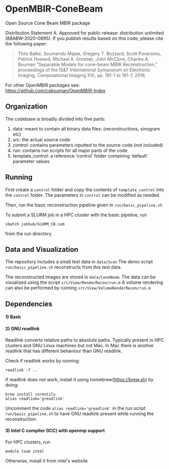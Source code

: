 # OpenMBIR-ConeBeam
Open Source Cone Beam MBIR package

Distribution Statement A. Approved for public release: distribution unlimited (88ABW-2020-0895).
If you publish results based on this code, please cite the following paper:
> Thilo Balke, Soumendu Majee, Gregery T. Buzzard, Scott Poveromo, Patrick Howard, Michael A. Groeber, John McClure, Charles A. Bouman "Separable Models for cone-beam MBIR Reconstruction," proceedings of the IS&T International Symposium on Electronic Imaging, Computational Imaging XVI, pp. 181-1 to 181-7, 2018.

For other OpenMBIR packages see: https://github.com/cabouman/OpenMBIR-Index

## Organization

The codebase is broadly divided into five parts:
1) data: meant to contain all binary data files: (reconstructions, sinogram etc)
2) src: the actual source code
3) control: contains parameters inputted to the source code (not included)
4) run: contains run scripts for all major parts of the code
5) template_control: a reference 'control' folder containing ‘default’ parameter values

## Running

First create a ```control``` folder and copy the contents of ```template_control``` into the ```control``` folder.
The parameters in ```control``` can be modified as needed.

Then, run the basic reconstruction pipeline given in ```run/basic_pipeline.sh```

To submit a SLURM job in a HPC cluster with the basic pipeline, run 
```
sbatch jobSub/SLURM_CB.sub
```
from the run directory

## Data and Visualization

The repository includes a small test data in ```data/Scan```
The demo script ```run/basic_pipeline.sh``` reconstructs from this test data.

The reconstructed images are stored in ```data/ConeBeam```.
The data can be visualized using the script ```src/View/RenderRecon/run.m```
A volume rendering can also be performed by running ```src/View/VolumeRenderRecon/run.m```

## Dependencies

#### 1) Bash
#### 2) GNU readlink 
Readlink converts relative paths to absolute paths.
Typically present in HPC clusters and GNU Linux machines but not Mac.
In Mac there is another readlink that has different behaviour than GNU readlink.

Check if readlink works by running: 
```
readlink -f ..
```
	
If readlink does not work, install it using homebrew(https://brew.sh) by doing:

```
brew install coreutils
alias readlink='greadlink'
```

Uncomment the code ```alias readlink='greadlink'``` in the run script ```run/basic_pipeline.sh``` to have GNU readlink present while running the reconstruction.

#### 3) Intel C compiler (ICC) with openmp support
For HPC clusters, run
```
module load intel
```
Otherwise, install it from intel's website
